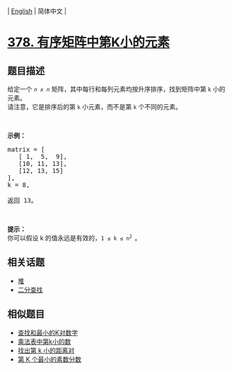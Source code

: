 
| [English](README_EN.md) | 简体中文 |

# [378. 有序矩阵中第K小的元素](https://leetcode-cn.com/problems/kth-smallest-element-in-a-sorted-matrix/)

## 题目描述

<p>给定一个&nbsp;<em><code>n x n</code>&nbsp;</em>矩阵，其中每行和每列元素均按升序排序，找到矩阵中第 <code>k</code> 小的元素。<br>
请注意，它是排序后的第 <code>k</code> 小元素，而不是第 <code>k</code> 个不同的元素。</p>

<p>&nbsp;</p>

<p><strong>示例：</strong></p>

<pre>matrix = [
   [ 1,  5,  9],
   [10, 11, 13],
   [12, 13, 15]
],
k = 8,

返回 13。
</pre>

<p>&nbsp;</p>

<p><strong>提示：</strong><br>
你可以假设 k 的值永远是有效的，<code>1 &le; k &le; n<sup>2&nbsp;</sup></code>。</p>


## 相关话题

- [堆](https://leetcode-cn.com/tag/heap)
- [二分查找](https://leetcode-cn.com/tag/binary-search)

## 相似题目

- [查找和最小的K对数字](../find-k-pairs-with-smallest-sums/README.md)
- [乘法表中第k小的数](../kth-smallest-number-in-multiplication-table/README.md)
- [找出第 k 小的距离对](../find-k-th-smallest-pair-distance/README.md)
- [第 K 个最小的素数分数](../k-th-smallest-prime-fraction/README.md)
